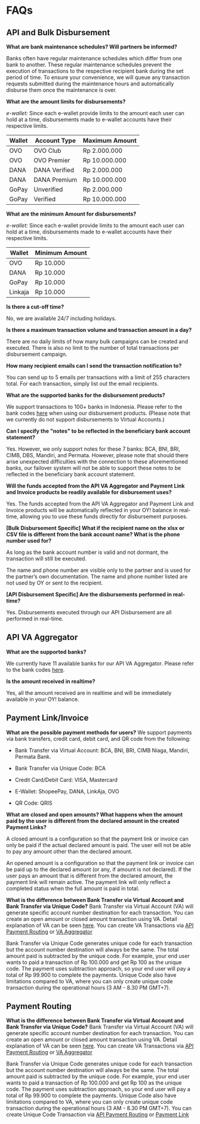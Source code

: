 # FAQs

## API and Bulk Disbursement

**What are bank maintenance schedules? Will partners be informed?**

Banks often have regular maintenance schedules which differ from one bank to another. These regular maintenance schedules prevent the execution of transactions to the respective recipient bank during the set period of time. To ensure your convenience, we will queue any transaction requests submitted during the maintenance hours and automatically disburse them once the maintenance is over.

**What are the amount limits for disbursements?**

_e-wallet:_ Since each e-wallet provide limits to the amount each user can hold at a time, disbursements made to e-wallet accounts have their respective limits.

| Wallet | Account Type  | Maximum Amount |
| ------ | ------------- | -------------- |
| OVO    | OVO Club      | Rp 2.000.000   |
| OVO    | OVO Premier   | Rp 10.000.000  |
| DANA   | DANA Verified | Rp 2.000.000   |
| DANA   | DANA Premium  | Rp 10.000.000  |
| GoPay  | Unverified    | Rp 2.000.000   |
| GoPay  | Verified      | Rp 10.000.000  |

**What are the minimum Amount for disbursements?**

_e-wallet:_ Since each e-wallet provide limits to the amount each user can hold at a time, disbursements made to e-wallet accounts have their respective limits.

| Wallet  | Minimum Amount |
| ------- | -------------- |
| OVO     | Rp 10.000      |
| DANA    | Rp 10.000      |
| GoPay   | Rp 10.000      |
| Linkaja | Rp 10.000      |

**Is there a cut-off time?**

No, we are available 24/7 including holidays.

**Is there a maximum transaction volume and transaction amount in a day?**

There are no daily limits of how many bulk campaigns can be created and executed. There is also no limit to the number of total transactions per disbursement campaign.

**How many recipient emails can I send the transaction notification to?**

You can send up to 5 emails per transactions with a limit of 255 characters total. For each transaction, simply list out the email recipients.

**What are the supported banks for the disbursement products?**

We support transactions to 100+ banks in Indonesia. Please refer to the bank codes [here](https://api-docs.oyindonesia.com/#disbursement-bank-codes) when using our disbursement products. (Please note that we currently do not support disbursements to Virtual Accounts.)

**Can I specify the "notes" to be reflected in the beneficiary bank account statement?**

Yes. However, we only support notes for these 7 banks: BCA, BNI, BRI, CIMB, DBS, Mandiri, and Permata. However, please note that should there arise unexpected difficulties with the connection to these aforementioned banks, our failover system will not be able to support these notes to be reflected in the beneficiary bank account statement.

**Will the funds accepted from the API VA Aggregator and Payment Link and Invoice products be readily available for disbursement uses?**

Yes. The funds accepted from the API VA Aggregator and Payment Link and Invoice products will be automatically reflected in your OY! balance in real-time, allowing you to use these funds directly for disbursement purposes.

**[Bulk Disbursement Specific] What if the recipient name on the xlsx or CSV file is different from the bank account name? What is the phone number used for?**

As long as the bank account number is valid and not dormant, the transaction will still be executed.

The name and phone number are visible only to the partner and is used for the partner’s own documentation. The name and phone number listed are not used by OY or sent to the recipient.

**[API Disbursement Specific] Are the disbursements performed in real-time?**

Yes. Disbursements executed through our API Disbursement are all performed in real-time.

## API VA Aggregator

**What are the supported banks?**

We currently have 11 available banks for our API VA Aggregator. Please refer to the bank codes [here](https://api-docs.oyindonesia.com/#va-aggregator-bank-code).

**Is the amount received in realtime?**

Yes, all the amount received are in realtime and will be immediately available in your OY! balance.

## Payment Link/Invoice

**What are the possible payment methods for users?**
We support payments via bank transfers, credit card, debit card, and QR code from the following:

* Bank Transfer via Virtual Account: BCA, BNI, BRI, CIMB Niaga, Mandiri, Permata Bank.

* Bank Transfer via Unique Code: BCA

* Credit Card/Debit Card: VISA, Mastercard

* E-Wallet: ShopeePay, DANA, LinkAja, OVO

* QR Code: QRIS

**What are closed and open amounts? What happens when the amount paid by the user is different from the declared amount in the created Payment Links?**

A closed amount is a configuration so that the payment link or invoice can only be paid if the actual declared amount is paid. The user will not be able to pay any amount other than the declared amount.

An opened amount is a configuration so that the payment link or invoice can be paid up to the declared amount (or any, if amount is not declared). If the user pays an amount that is different from the declared amount, the payment link will remain active. The payment link will only reflect a completed status when the full amount is paid in total.

**What is the difference between Bank Transfer via Virtual Account and Bank Transfer via Unique Code?**
Bank Transfer via Virtual Account (VA) will generate specific account number destination for each transaction. You can create an open amount or closed amount transaction using VA. Detail explanation of VA can be seen [here](https://docs.oyindonesia.com/#va-aggregator-accepting-payments). You can create VA Transactions via [API Payment Routing](https://docs.oyindonesia.com/#va-aggregator-accepting-payments) or [VA Aggregator](https://docs.oyindonesia.com/#va-aggregator-accepting-payments) 

Bank Transfer via Unique Code generates unique code for each transaction but the account number destination will always be the same. The total amount paid is subtracted by the unique code. For example, your end user wants to paid a transaction of Rp 100.000 and get Rp 100 as the unique code. The payment uses subtraction approach, so your end user will pay a total of Rp 99.900 to complete the payments. Unique Code also have limitations compared to VA, where you can only create unique code transaction during the operational hours (3 AM - 8.30 PM GMT+7).


## Payment Routing
**What is the difference between Bank Transfer via Virtual Account and Bank Transfer via Unique Code?**
Bank Transfer via Virtual Account (VA) will generate specific account number destination for each transaction. You can create an open amount or closed amount transaction using VA. Detail explanation of VA can be seen [here](https://docs.oyindonesia.com/#va-aggregator-accepting-payments). You can create VA Transactions via [API Payment Routing](https://docs.oyindonesia.com/#va-aggregator-accepting-payments) or [VA Aggregator](https://docs.oyindonesia.com/#va-aggregator-accepting-payments) 

Bank Transfer via Unique Code generates unique code for each transaction but the account number destination will always be the same. The total amount paid is subtracted by the unique code. For example, your end user wants to paid a transaction of Rp 100.000 and get Rp 100 as the unique code. The payment uses subtraction approach, so your end user will pay a total of Rp 99.900 to complete the payments. Unique Code also have limitations compared to VA, where you can only create unique code transaction during the operational hours (3 AM - 8.30 PM GMT+7). You can create Unique Code Transaction via [API Payment Routing](https://docs.oyindonesia.com/#va-aggregator-accepting-payments) or [Payment Link](https://docs.oyindonesia.com/#payment-links-invoice-accepting-payments)